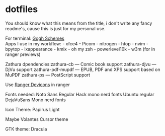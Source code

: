 # dotfiles
You should know what this means from the title, i don't write any fancy readme's, cause this is just for my personal use.  

For terminal: [Gogh Schemes](https://mayccoll.github.io/Gogh/)<br>
Apps I use in my workflow: 
      - xfce4
      - Picom
      - nitrogen
      - htop
      - nvim
      - bpytop
      - lxappearance
      - kmix
      - oh my zsh
      - powerlevel10k
      - w3m (for in ranger previews)

Zathura dpendencies:zathura-cb — Comic book support
                    zathura-djvu — DjVu support
                    zathura-pdf-mupdf — EPUB, PDF and XPS support based on MuPDF
                    zathura-ps — PostScript support

Use [Ranger Devicons](https://github.com/alexanderjeurissen/ranger_devicons) in ranger<br>

Fonts needed: Noto Sans Regular
		Hack mono nerd fonts
			  Ubuntu regular
              DejaVuSans Mono nerd fonts

Icon Theme: Papirus Light

Maybe Volantes Cursor theme

GTK theme: Dracula
